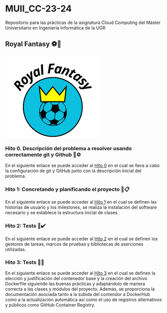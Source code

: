 # MUII_CC-23-24
 Repositorio para las prácticas de la asignatura Cloud Computing del Máster Universitario en Ingeniería Informática de la UGR


## Royal Fantasy :soccer::crown:

![logo](./docs/imgs/Royal_Fantasy-nombre.png)

### Hito 0. Descripción del problema a resolver usando correctamente git y Github :pushpin::gear:
En el siguiente enlace se puede acceder al [Hito 0](/docs/hitos/hito0.md) en el cual se lleva a cabo la configuración de git y GitHub junto con la descripción inicial del problema.

### Hito 1: Concretando y planificando el proyecto :pushpin::clipboard:
En el siguiente enlace se puede acceder al [Hito 1](/docs/hitos/hito1.md) en el cual se definen las historias de usuario y los milestones, se realiza la instalación del software necesario y se establece la estructura inicial de clases.

### Hito 2: Tests :pushpin::heavy_check_mark:
En el siguiente enlace se puede acceder al [Hito 2](/docs/hitos/hito2.md) en el cual se definen los gestores de tareas, marcos de pruebas y bibliotecas de aserciones utilizadas.

### Hito 3: Tests :pushpin::whale:
En el siguiente enlace se puede acceder al [Hito 3](/docs/hitos/hito3.md) en el cual se definen la elección y justificación del contenedor base y la creación del archivo Dockerfile siguiendo las buenas prácticas y adaptándolo de manera correcta a las clases y módulos del proyecto. Además, se proporciona la documentación asociada tanto a la subida del contendor a DockerHub como a la actualización automática así como el uso de registros alternativos y públicos como GitHub Container Registry.